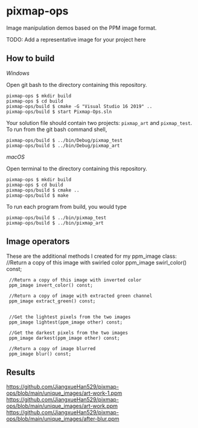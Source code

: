 # pixmap-ops

Image manipulation demos based on the PPM image format.

TODO: Add a representative image for your project here

## How to build

*Windows*

Open git bash to the directory containing this repository.

```
pixmap-ops $ mkdir build
pixmap-ops $ cd build
pixmap-ops/build $ cmake -G "Visual Studio 16 2019" ..
pixmap-ops/build $ start Pixmap-Ops.sln
```

Your solution file should contain two projects: `pixmap_art` and `pixmap_test`.
To run from the git bash command shell, 

```
pixmap-ops/build $ ../bin/Debug/pixmap_test
pixmap-ops/build $ ../bin/Debug/pixmap_art
```

*macOS*

Open terminal to the directory containing this repository.

```
pixmap-ops $ mkdir build
pixmap-ops $ cd build
pixmap-ops/build $ cmake ..
pixmap-ops/build $ make
```

To run each program from build, you would type

```
pixmap-ops/build $ ../bin/pixmap_test
pixmap-ops/build $ ../bin/pixmap_art
```

## Image operators
These are the additional methods I created for my ppm_image class:
     //Return a copy of this image with swirled color
     ppm_image swirl_color() const;

     //Return a copy of this image with inverted color
     ppm_image invert_color() const;

     //Return a copy of image with extracted green channel
     ppm_image extract_green() const;


     //Get the lightest pixels from the two images
     ppm_image lightest(ppm_image other) const;

     //Get the darkest pixels from the two images
     ppm_image darkest(ppm_image other) const;

     //Return a copy of image blurred
     ppm_image blur() const;

## Results

https://github.com/JiangxueHan529/pixmap-ops/blob/main/unique_images/art-work-1.ppm
https://github.com/JiangxueHan529/pixmap-ops/blob/main/unique_images/art-work.ppm
https://github.com/JiangxueHan529/pixmap-ops/blob/main/unique_images/after-blur.ppm


